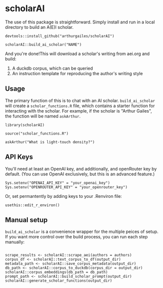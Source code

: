 # scholarAI

The use of this package is straightforward. Simply install and run in a local directory to build an A(E)I scholar.

```{r}
devtools::install_github("arthurgailes/scholarAI")

scholarAI::build_ai_scholar("NAME")
```

And you're done!This will download a scholar's writing from aei.org and build:
1. A duckdb corpus, which can be queried
2. An instruction template for reproducing the author's writing style

## Usage

The primary function of this is to chat with an AI scholar. `build_ai_scholar` will create a  `scholar_functions.R` file, which contains a starter function for interacting with the scholar. For example, if the scholar is "Arthur Gailes", the function will be named `askArthur`.

```{r}
library(scholarAI)

source("scholar_functions.R")

askArthur("What is light-touch density?")
```

## API Keys

You'll need at least an OpenAI key, and additionally, and openRouter key by default. (You can use OpenAI exclusively, but this is an advanced feature.)

```{r}
Sys.setenv("OPENAI_API_KEY" = "your_openai_key")
Sys.setenv("OPENROUTER_API_KEY" = "your_openrouter_key")
```

Or, set permantently by adding keys to your .Renviron file:
```{r}
usethis::edit_r_environ()
```


## Manual setup

`build_ai_scholar` is a convenience wrapper for the multiple peices of setup. If you want more control over the build process, you can run each step manually:

```{r}

scrape_results <- scholarAI::scrape_aei(authors = authors)
corpus_df <- scholarAI::text_corpus_to_df(output_dir)
metadata_path <- scholarAI::save_corpus_metadata(output_dir)
db_path <- scholarAI::corpus_to_duckdb(corpus_dir = output_dir)
scholarAI::corpus_embeddings(db_path = db_path)
prompt_path <- scholarAI::build_scholar_prompt(output_dir)
scholarAI::generate_scholar_functions(output_dir)
```